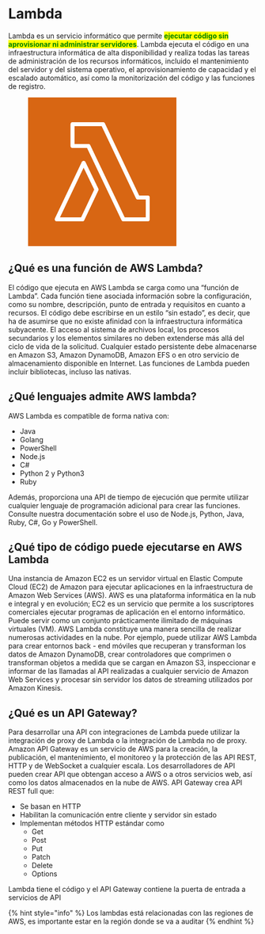 # Lambda

Lambda es un servicio informático que permite <mark style="color:green;">**ejecutar código sin aprovisionar ni administrar servidores**</mark>. Lambda ejecuta el código en una infraestructura informática de alta disponibilidad y realiza todas las tareas de administración de los recursos informáticos, incluido el mantenimiento del servidor y del sistema operativo, el aprovisionamiento de capacidad y el escalado automático, así como la monitorización del código y las funciones de registro.

<figure><img src="../../.gitbook/assets/image (8) (1) (1).png" alt=""><figcaption></figcaption></figure>

## ¿Qué es una función de AWS Lambda?

El código que ejecuta en AWS Lambda se carga como una “función de Lambda”. Cada función tiene asociada información sobre la configuración, como su nombre, descripción, punto de entrada y requisitos en cuanto a recursos. El código debe escribirse en un estilo “sin estado”, es decir, que ha de asumirse que no existe afinidad con la infraestructura informática subyacente. El acceso al sistema de archivos local, los procesos secundarios y los elementos similares no deben extenderse más allá del ciclo de vida de la solicitud. Cualquier estado persistente debe almacenarse en Amazon S3, Amazon DynamoDB, Amazon EFS o en otro servicio de almacenamiento disponible en Internet. Las funciones de Lambda pueden incluir bibliotecas, incluso las nativas.



## ¿Qué lenguajes admite AWS lambda?

AWS Lambda es compatible de forma nativa con:

* Java
* Golang
* PowerShell
* Node.js
* C#
* Python 2 y Python3
* Ruby

Además, proporciona una API de tiempo de ejecución que permite utilizar cualquier lenguaje de programación adicional para crear las funciones. Consulte nuestra documentación sobre el uso de Node.js, Python, Java, Ruby, C#, Go y PowerShell.



## ¿Qué tipo de código puede ejecutarse en AWS Lambda

Una instancia de Amazon EC2 es un servidor virtual en Elastic Compute Cloud (EC2) de Amazon para ejecutar aplicaciones en la infraestructura de Amazon Web Services (AWS). AWS es una plataforma informática en la nub e integral y en evolución; EC2 es un servicio que permite a los suscriptores comerciales ejecutar programas de aplicación en el entorno informático. Puede servir como un conjunto prácticamente ilimitado de máquinas virtuales (VM). AWS Lambda constituye una manera sencilla de realizar numerosas actividades en la nube. Por ejemplo, puede utilizar AWS Lambda para crear entornos back - end móviles que recuperan y transforman los datos de Amazon DynamoDB, crear controladores que comprimen o transforman objetos a medida que se cargan en Amazon S3, inspeccionar e informar de las llamadas al API realizadas a cualquier servicio de Amazon Web Services y procesar sin servidor los datos de streaming utilizados por Amazon Kinesis.



## ¿Qué es un API Gateway?

Para desarrollar una API con integraciones de Lambda puede utilizar la integración de proxy de Lambda o la integración de Lambda no de proxy. Amazon API Gateway es un servicio de AWS para la creación, la publicación, el mantenimiento, el monitoreo y la protección de las API REST, HTTP y de WebSocket a cualquier escala. Los desarrolladores de API pueden crear API que obtengan acceso a AWS o a otros servicios web, así como los datos almacenados en la nube de AWS. API Gateway crea API REST full que:

* Se basan en HTTP
* Habilitan la comunicación entre cliente y servidor sin estado
* Implementan métodos HTTP estándar como
  * Get
  * Post
  * Put
  * Patch
  * Delete
  * Options

Lambda tiene el código y el API Gateway contiene  la puerta de entrada a servicios de API

{% hint style="info" %}
Los lambdas está relacionadas con las regiones de AWS, es importante estar en la región donde se va a auditar &#x20;
{% endhint %}

